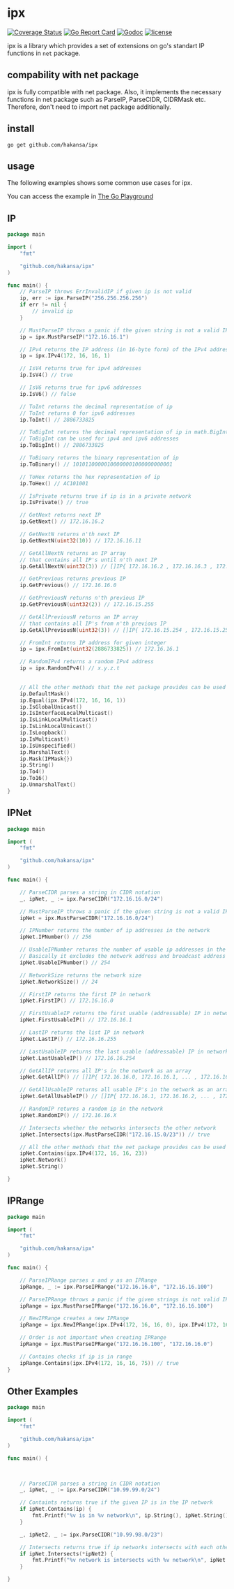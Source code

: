 # ipx

[![Coverage Status](https://coveralls.io/repos/github/hakansa/ipx/badge.svg?branch=main)](https://coveralls.io/github/hakansa/ipx?branch=main) [![Go Report Card](https://goreportcard.com/badge/github.com/hakansa/ipx)](https://goreportcard.com/report/github.com/hakansa/ipx) [![Godoc](http://img.shields.io/badge/godoc-reference-blue.svg?style=flat)](https://godoc.org/github.com/hakansa/ipx) [![license](http://img.shields.io/badge/license-MIT-red.svg?style=flat)](https://raw.githubusercontent.com/hakansa/ipx/master/LICENSE)

ipx is a library which provides a set of extensions on go's standart IP functions in `net` package.

## compability with net package
ipx is fully compatible with net package.
Also, it implements the necessary functions in net package such as ParseIP, ParseCIDR, CIDRMask etc.
Therefore, don't need to import net package additionally.

## install

    go get github.com/hakansa/ipx

## usage

The following examples shows some common use cases for ipx.

You can access the example in [The Go Playground](https://play.golang.org/p/Hlic8q3BQMw)

## IP 
```go
package main

import (
	"fmt"

	"github.com/hakansa/ipx"
)

func main() {
	// ParseIP throws ErrInvalidIP if given ip is not valid
	ip, err := ipx.ParseIP("256.256.256.256")
	if err != nil {
		// invalid ip
	}

	// MustParseIP throws a panic if the given string is not a valid IP address
	ip = ipx.MustParseIP("172.16.16.1")

	// IPv4 returns the IP address (in 16-byte form) of the IPv4 address a.b.c.d.
	ip = ipx.IPv4(172, 16, 16, 1)

	// IsV4 returns true for ipv4 addresses
	ip.IsV4() // true

	// IsV6 returns true for ipv6 addresses
	ip.IsV6() // false 

	// ToInt returns the decimal representation of ip
	// ToInt returns 0 for ipv6 addresses
	ip.ToInt() // 2886733825

	// ToBigInt returns the decimal representation of ip in math.BigInt format
	// ToBigInt can be used for ipv4 and ipv6 addresses
	ip.ToBigInt() // 2886733825

	// ToBinary returns the binary representation of ip
	ip.ToBinary() // 10101100000100000001000000000001

	// ToHex returns the hex representation of ip
	ip.ToHex() // AC101001

	// IsPrivate returns true if ip is in a private network
	ip.IsPrivate() // true

	// GetNext returns next IP
	ip.GetNext() // 172.16.16.2

	// GetNextN returns n'th next IP
	ip.GetNextN(uint32(10)) // 172.16.16.11

	// GetAllNextN returns an IP array
	// that contains all IP's until n'th next IP
	ip.GetAllNextN(uint32(3)) // []IP{ 172.16.16.2 , 172.16.16.3 , 172.16.16.4 }

	// GetPrevious returns previous IP
	ip.GetPrevious() // 172.16.16.0

	// GetPreviousN returns n'th previous IP
	ip.GetPreviousN(uint32(2)) // 172.16.15.255

	// GetAllPreviousN returns an IP array
	// that contains all IP's from n'th previous IP
	ip.GetAllPreviousN(uint32(3)) // []IP{ 172.16.15.254 , 172.16.15.255 , 172.16.16.0 }

	// FromInt returns IP address for given integer
	ip = ipx.FromInt(uint32(2886733825)) // 172.16.16.1

	// RandomIPv4 returns a random IPv4 address
	ip = ipx.RandomIPv4() // x.y.z.t

	
	// All the other methods that the net package provides can be used with ipx
	ip.DefaultMask()
	ip.Equal(ipx.IPv4(172, 16, 16, 1))
	ip.IsGlobalUnicast()
	ip.IsInterfaceLocalMulticast()
	ip.IsLinkLocalMulticast()
	ip.IsLinkLocalUnicast()
	ip.IsLoopback()
	ip.IsMulticast()
	ip.IsUnspecified()
	ip.MarshalText()
	ip.Mask(IPMask{})
	ip.String()
	ip.To4()
	ip.To16()
	ip.UnmarshalText()
}

```
## IPNet
```go
package main

import (
	"fmt"

	"github.com/hakansa/ipx"
)

func main() {

	// ParseCIDR parses a string in CIDR notation
	_, ipNet, _ := ipx.ParseCIDR("172.16.16.0/24")

	// MustParseIP throws a panic if the given string is not a valid IP Network
	ipNet = ipx.MustParseCIDR("172.16.16.0/24")

	// IPNumber returns the number of ip addresses in the network
	ipNet.IPNumber() // 256

	// UsableIPNumber returns the number of usable ip addresses in the network
	// Basically it excludes the network address and broadcast address
	ipNet.UsableIPNumber() // 254

	// NetworkSize returns the network size
	ipNet.NetworkSize() // 24

	// FirstIP returns the first IP in network 
	ipNet.FirstIP() // 172.16.16.0

	// FirstUsableIP returns the first usable (addressable) IP in network
	ipNet.FirstUsableIP() // 172.16.16.1

	// LastIP returns the list IP in network
	ipNet.LastIP() // 172.16.16.255

	// LastUsableIP returns the last usable (addressable) IP in network
	ipNet.LastUsableIP() // 172.16.16.254

	// GetAllIP returns all IP's in the network as an array
	ipNet.GetAllIP() // []IP{ 172.16.16.0, 172.16.16.1, ... , 172.16.16.255 }

	// GetAllUsableIP returns all usable IP's in the network as an array
	ipNet.GetAllUsableIP() // []IP{ 172.16.16.1, 172.16.16.2, ... , 172.16.16.254 }

	// RandomIP returns a random ip in the network
	ipNet.RandomIP() // 172.16.16.X

	// Intersects whether the networks intersects the other network
	ipNet.Intersects(ipx.MustParseCIDR("172.16.15.0/23")) // true

	// All the other methods that the net package provides can be used with ipx
	ipNet.Contains(ipx.IPv4(172, 16, 16, 23))
	ipNet.Network()
	ipNet.String()

}
```

## IPRange
```go
package main

import (
	"fmt"

	"github.com/hakansa/ipx"
)

func main() {

	// ParseIPRange parses x and y as an IPRange
	ipRange, _ := ipx.ParseIPRange("172.16.16.0", "172.16.16.100")

	// ParseIPRange throws a panic if the given strings is not valid IP addresses
	ipRange = ipx.MustParseIPRange("172.16.16.0", "172.16.16.100")

	// NewIPRange creates a new IPRange
	ipRange = ipx.NewIPRange(ipx.IPv4(172, 16, 16, 0), ipx.IPv4(172, 16, 16, 100))

	// Order is not important when creating IPRange
	ipRange = ipx.MustParseIPRange("172.16.16.100", "172.16.16.0")

	// Contains checks if ip is in range
	ipRange.Contains(ipx.IPv4(172, 16, 16, 75)) // true
}

```

## Other Examples

```go
package main

import (
	"fmt"

	"github.com/hakansa/ipx"
)

func main() {

	

	// ParseCIDR parses a string in CIDR notation
	_, ipNet, _ := ipx.ParseCIDR("10.99.99.0/24")

	// Containts returns true if the given IP is in the IP network
	if ipNet.Contains(ip) {
		fmt.Printf("%v is in %v network\n", ip.String(), ipNet.String())
	}

	_, ipNet2, _ := ipx.ParseCIDR("10.99.98.0/23")

	// Intersects returns true if ip networks intersects with each other
	if ipNet.Intersects(*ipNet2) {
		fmt.Printf("%v network is intersects with %v network\n", ipNet.String(), ipNet2.String())
	}

}
```
